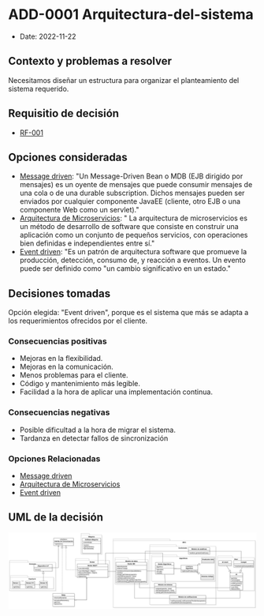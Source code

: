 # ADD-0001 Arquitectura-del-sistema

* Date: 2022-11-22

## Contexto y problemas a resolver

Necesitamos diseñar un estructura para organizar el planteamiento del sistema requerido.

## Requisitio de decisión

* [RF-001](../requisitos/RF-001.md)

## Opciones consideradas

* [Message driven](./0001.1-Message-Driven.md): "Un Message-Driven Bean o MDB (EJB dirigido por mensajes) es un oyente de mensajes que puede consumir mensajes de una cola o de una durable subscription. Dichos mensajes pueden ser enviados por cualquier componente JavaEE (cliente, otro EJB o una componente Web como un servlet)."
* [Arquitectura de Microservicios](./0001.2-Microservicios.md): " La arquitectura de microservicios es un método de desarrollo de software que consiste en construir una aplicación como un conjunto de pequeños servicios, con operaciones bien definidas e independientes entre sí."
* [Event driven](./0001.3-Event-Driven.md): "Es un patrón de arquitectura software que promueve la producción, detección, consumo de, y reacción a eventos. Un evento puede ser definido como "un cambio significativo en un estado."

## Decisiones tomadas

Opción elegida: "Event driven", porque es el sistema que más se adapta a los requerimientos ofrecidos por el cliente.

### Consecuencias positivas <!-- optional -->

* Mejoras en la flexibilidad.
* Mejoras en la comunicación.
* Menos problemas para el cliente.
* Código y mantenimiento más legible.
* Facilidad a la hora de aplicar una implementación continua.

### Consecuencias negativas <!-- optional -->

* Posible dificultad a la hora de migrar el sistema.
* Tardanza en detectar fallos de sincronización

### Opciones Relacionadas

* [Message driven](./0001.1-Message-Driven.md)
* [Arquitectura de Microservicios](./0001.2-Microservicios.md)
* [Event driven](./0001.3-Event-Driven.md)

## UML de la decisión

![umleventDriven](../uml/arquitectura.png)
